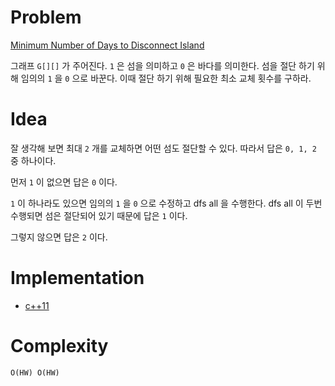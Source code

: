 # Problem

[Minimum Number of Days to Disconnect Island](https://leetcode.com/problems/minimum-number-of-days-to-disconnect-island/)

그래프 `G[][]` 가 주어진다. `1` 은 섬을 의미하고 `0` 은 바다를
의미한다. 섬을 절단 하기 위해 임의의 `1` 을 `0` 으로 바꾼다.
이때 절단 하기 위해 필요한 최소 교체 횟수를 구하라.

# Idea

잘 생각해 보면 최대 `2` 개를 교체하면 어떤 섬도 절단할 수 있다.
따라서 답은 `0, 1, 2` 중 하나이다.

먼저 `1` 이 없으면 답은 `0` 이다.

`1` 이 하나라도 있으면 임의의 `1` 을 `0` 으로 수정하고 dfs all
을 수행한다. dfs all 이 두번 수행되면 섬은 절단되어 있기 때문에
답은 `1` 이다.

그렇지 않으면 답은 `2` 이다.

# Implementation

* [c++11](a.cpp)

# Complexity

```
O(HW) O(HW)
```
